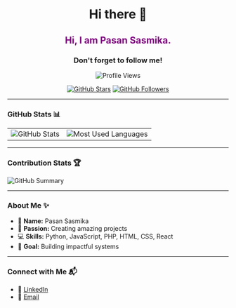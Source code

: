 <h1 align="center">Hi there 👋</h1>

<h2 align="center" style="color: purple;">Hi, I am Pasan Sasmika.</h2>
<h3 align="center">Don't forget to follow me!</h3>

<p align="center">
  <img src="https://komarev.com/ghpvc/?username=PasanSasmika&color=green" alt="Profile Views">
</p>

<p align="center">
  <a href="https://github.com/PasanSasmika?tab=stars"><img src="https://img.shields.io/github/stars/PasanSasmika?style=social" alt="GitHub Stars"></a>
  <a href="https://github.com/PasanSasmika?tab=followers"><img src="https://img.shields.io/github/followers/PasanSasmika?style=social" alt="GitHub Followers"></a>
</p>

---

### GitHub Stats 📊

<table>
  <tr>
    <td>
      <img src="https://github-readme-stats.vercel.app/api?username=PasanSasmika&show_icons=true&theme=radical" alt="GitHub Stats">
    </td>
    <td>
      <img src="https://github-readme-stats.vercel.app/api/top-langs/?username=PasanSasmika&layout=compact&theme=radical" alt="Most Used Languages">
    </td>
  </tr>
</table>

---

### Contribution Stats 🏆

<img src="https://github-profile-summary-cards.vercel.app/api/cards/stats?username=PasanSasmika&theme=radical" alt="GitHub Summary">

---

### About Me ✨

- 🌟 **Name:** Pasan Sasmika
- 🚀 **Passion:** Creating amazing projects
- 💻 **Skills:** Python, JavaScript, PHP, HTML, CSS, React
- 🎯 **Goal:** Building impactful systems

---

### Connect with Me 📬

- 💼 [LinkedIn](https://linkedin.com/in/YourLinkedIn)
- 📧 [Email](mailto:YourEmail@example.com)
